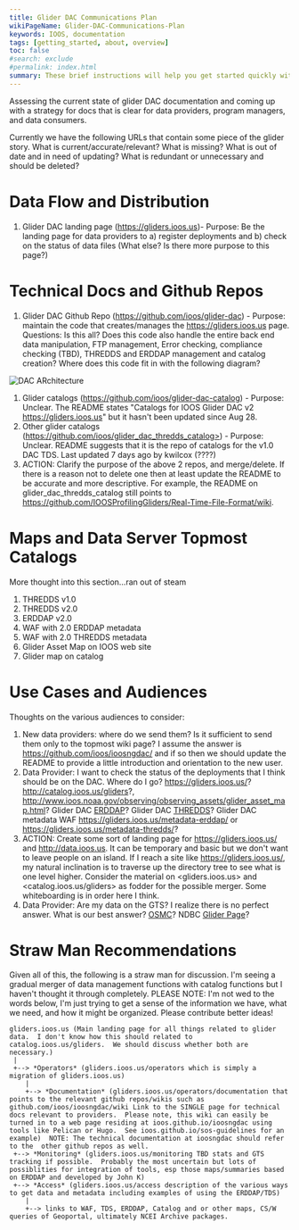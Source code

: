 ```yaml
---
title: Glider DAC Communications Plan
wikiPageName: Glider-DAC-Communications-Plan
keywords: IOOS, documentation
tags: [getting_started, about, overview]
toc: false
#search: exclude
#permalink: index.html
summary: These brief instructions will help you get started quickly with the IOOS Documentation Theme for Jekyll.
---
```


Assessing the current state of glider DAC documentation and coming up with a strategy for docs that is clear for data providers, program managers, and data consumers.

Currently we have the following URLs that contain some piece of the glider story.  What is current/accurate/relevant?  What is missing? What is out of date and in need of updating?  What is redundant or unnecessary and should be deleted?

# Data Flow and Distribution
1. Glider DAC landing page (<https://gliders.ioos.us>)- Purpose: Be the landing page for data providers to a) register deployments and b) check on the status of data files  (What else?  Is there more purpose to this page?)

# Technical Docs and Github Repos
1. Glider DAC Github Repo (<https://github.com/ioos/glider-dac>) - Purpose: maintain the code that creates/manages the <https://gliders.ioos.us> page.  Questions: Is this all?  Does this code also handle the entire back end data manipulation, FTP management, Error checking, compliance checking (TBD), THREDDS and ERDDAP management and catalog creation?  Where does this code fit in with the following diagram?

![DAC ARchitecture](https://raw.githubusercontent.com/kerfoot/ioosngdac/master/doco/IOOS-DAC-architecture.png)

1. Glider catalogs (<https://github.com/ioos/glider-dac-catalog>) - Purpose: Unclear.  The README states  "Catalogs for IOOS Glider DAC v2 <https://gliders.ioos.us>" but it hasn't been updated since Aug 28.
1. Other glider catalogs (https://github.com/ioos/glider_dac_thredds_catalog>) - Purpose: Unclear. README suggests that it is the repo of catalogs for the v1.0 DAC TDS.  Last updated 7 days ago by kwilcox (????)
  1. ACTION: Clarify the purpose of the above 2 repos, and merge/delete.  If there is a reason not to delete one then at least update the README to be accurate and more descriptive.  For example, the README on glider_dac_thredds_catalog still points to <https://github.com/IOOSProfilingGliders/Real-Time-File-Format/wiki>.

# Maps and Data Server Topmost Catalogs
More thought into this section...ran out of steam

1. THREDDS v1.0
1. THREDDS v2.0
1. ERDDAP v2.0
1. WAF with 2.0 ERDDAP metadata
1. WAF with 2.0 THREDDS metadata
1. Glider Asset Map on IOOS web site
1. Glider map on catalog

# Use Cases and Audiences
Thoughts on the various audiences to consider:

1. New data providers: where do we send them?  Is it sufficient to send them only to the topmost wiki page?  I assume the answer is <https://github.com/ioos/ioosngdac/> and if so then we should update the README to provide a little introduction and orientation to the new user.
1. Data Provider: I want to check the status of the deployments that I think should be on the DAC.  Where do I go?  <https://gliders.ioos.us/>? <http://catalog.ioos.us/gliders>?, <http://www.ioos.noaa.gov/observing/observing_assets/glider_asset_map.html>? Glider DAC [ERDDAP](https://gliders.ioos.us/erddap/info/index.html?page=1&itemsPerPage=1000)?  Glider DAC [THREDDS](https://gliders.ioos.us/thredds/catalog.html)? Glider DAC metadata WAF <https://gliders.ioos.us/metadata-erddap/> or <https://gliders.ioos.us/metadata-thredds/>?
  1. ACTION: Create some sort of landing page for <https://gliders.ioos.us/> and <http://data.ioos.us>.  It can be temporary and basic but we don't want to leave people on an island.  If I reach a site like <https://gliders.ioos.us/>, my natural inclination is to traverse up the directory tree to see what is one level higher.  Consider the material on <gliders.ioos.us> and <catalog.ioos.us/gliders> as fodder for the possible merger.  Some whiteboarding is in order here I think.
1. Data Provider: Are my data on the GTS?  I realize there is no perfect answer.  What is our best answer?  [OSMC](http://osmc.noaa.gov/Monitor/OSMC/OSMC.html)? NDBC [Glider Page](http://www.ndbc.noaa.gov/gliders.php)?

# Straw Man Recommendations
Given all of this, the following is a straw man for discussion.  I'm seeing a gradual merger of data management functions with catalog functions but I haven't thought it through completely. PLEASE NOTE: I'm not wed to the words below, I'm just trying to get a sense of the information we have, what we need, and how it might be organized.  Please contribute better ideas!

```
gliders.ioos.us (Main landing page for all things related to glider data.  I don't know how this should related to catalog.ioos.us/gliders.  We should discuss whether both are necessary.)
 |
 +--> *Operators* (gliders.ioos.us/operators which is simply a migration of gliders.ioos.us)
    |
    +--> *Documentation* (gliders.ioos.us/operators/documentation that points to the relevant github repos/wikis such as github.com/ioos/ioosngdac/wiki Link to the SINGLE page for technical docs relevant to providers.  Please note, this wiki can easily be turned in to a web page residing at ioos.github.io/ioosngdac using tools like Pelican or Hugo.  See ioos.github.io/sos-guidelines for an example)  NOTE: The technical documentation at ioosngdac should refer to the  other github repos as well.
 +--> *Monitoring* (gliders.ioos.us/monitoring TBD stats and GTS tracking if possible.  Probably the most uncertain but lots of possiblities for integration of tools, esp those maps/summaries based on ERDDAP and developed by John K)
 +--> *Access* (gliders.ioos.us/access description of the various ways to get data and metadata including examples of using the ERDDAP/TDS)
    |
    +--> links to WAF, TDS, ERDDAP, Catalog and or other maps, CS/W queries of Geoportal, ultimately NCEI Archive packages.
```
